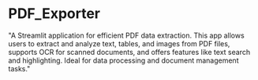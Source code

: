 # PDF_Exporter
"A Streamlit application for efficient PDF data extraction. This app allows users to extract and analyze text, tables, and images from PDF files, supports OCR for scanned documents, and offers features like text search and highlighting. Ideal for data processing and document management tasks."
